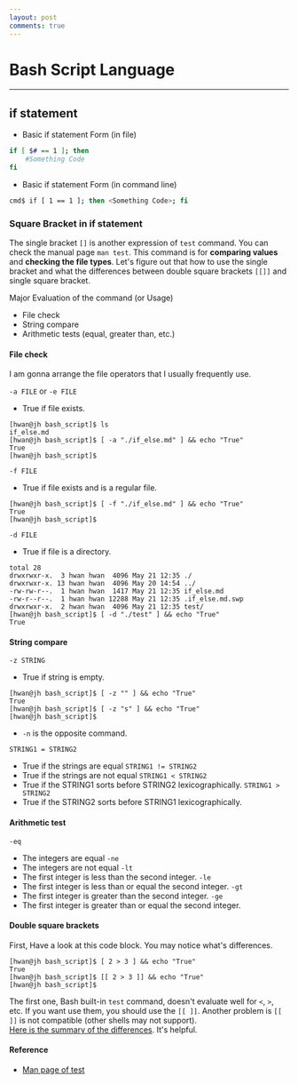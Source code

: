 ```yaml
---
layout: post
comments: true
---
```


# Bash Script Language

---

## if statement

* Basic if statement Form (in file)

```bash
if [ $# == 1 ]; then
    #Something Code
fi

```

* Basic if statement Form (in command line)

```bash
cmd$ if [ 1 == 1 ]; then <Something Code>; fi
```

### Square Bracket in if statement

The single bracket `[]` is another expression of `test` command. You can check the manual page `man test`.
This command is for **comparing values** and **checking the file types**. Let's figure out that how
to use the single bracket and what the differences between double square brackets `[[]]` and single square
bracket.  

Major Evaluation of the command (or Usage)
* File check
* String compare
* Arithmetic tests (equal, greater than, etc.)

#### File check

I am gonna arrange the file operators that I usually frequently use.

`-a FILE` or `-e FILE`
* True if file exists.
```
[hwan@jh bash_script]$ ls
if_else.md
[hwan@jh bash_script]$ [ -a "./if_else.md" ] && echo "True"
True
[hwan@jh bash_script]$
```

`-f FILE`
* True if file exists and is a regular file.
```
[hwan@jh bash_script]$ [ -f "./if_else.md" ] && echo "True"
True
[hwan@jh bash_script]$ 
```

`-d FILE`
* True if file is a directory.
```[hwan@jh bash_script]$ ll
total 28
drwxrwxr-x.  3 hwan hwan  4096 May 21 12:35 ./
drwxrwxr-x. 13 hwan hwan  4096 May 20 14:54 ../
-rw-rw-r--.  1 hwan hwan  1417 May 21 12:35 if_else.md
-rw-r--r--.  1 hwan hwan 12288 May 21 12:35 .if_else.md.swp
drwxrwxr-x.  2 hwan hwan  4096 May 21 12:35 test/
[hwan@jh bash_script]$ [ -d "./test" ] && echo "True"
True
```

#### String compare

`-z STRING`
* True if string is empty.
```
[hwan@jh bash_script]$ [ -z "" ] && echo "True"
True
[hwan@jh bash_script]$ [ -z "s" ] && echo "True"
[hwan@jh bash_script]$ 
```
* `-n` is the opposite command.

`STRING1 = STRING2`
* True if the strings are equal
`STRING1 != STRING2`
* True if the strings are not equal
`STRING1 < STRING2`
* True if the STRING1 sorts before STRING2 lexicographically.
`STRING1 > STRING2`
* True if the STRING2 sorts before STRING1 lexicographically.

#### Arithmetic test

`-eq`
* The integers are equal
`-ne`
* The integers are not equal
`-lt`
* The first integer is less than the second integer.
`-le`
* The first integer is less than or equal the second integer.
`-gt`
* The first integer is greater than the second integer.
`-ge`
* The first integer is greater than or equal the second integer.


#### Double square brackets

First, Have a look at this code block. You may notice what's differences.

```
[hwan@jh bash_script]$ [ 2 > 3 ] && echo "True"
True
[hwan@jh bash_script]$ [[ 2 > 3 ]] && echo "True"
[hwan@jh bash_script]$
```

The first one, Bash built-in `test` command, doesn't evaluate well for `<`, `>`, etc. If you want use them,
you should use the `[[ ]]`. Another problem is `[[ ]]` is not compatible (other shells may not support).  
[Here is the summary of the differences](http://mywiki.wooledge.org/BashFAQ/031). It's helpful.


#### Reference

* [Man page of test](http://linuxcommand.org/lc3_man_pages/testh.html)

